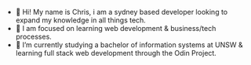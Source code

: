 - 👋 Hi! My name is Chris, i am a sydney based developer looking to expand my knowledge in all things tech.
- 👀 I am focused on learning web development & business/tech processes.
- 🌱 I’m currently studying a bachelor of information systems at UNSW & learning full stack web development through the Odin Project.

